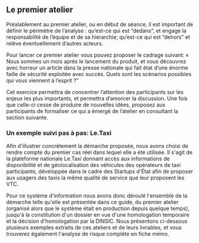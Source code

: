 ## Le premier atelier

Préalablement au premier atelier, ou en début de séance, il est important de définir le périmètre de l’analyse : qu’est-ce qui est “dedans”, et engage la responsabilité de l’équipe et de sa hiérarchie; qu’est-ce qui est “dehors” et relève éventuellement d’autres acteurs.

Pour lancer ce premier atelier vous pouvez proposer le cadrage suivant: « Nous sommes un mois après le lancement du produit, et vous découvrez avec horreur un article dans la presse nationale qui fait état d’une énorme faille de sécurité exploitée avec succès. Quels sont les scénarios possibles qui vous viennent à l’esprit ?”

Cet exercice permettra de concentrer l’attention des participants sur les enjeux les plus importants, et permettra d’amorcer la discussion. Une fois que celle-ci cesse de produire de nouvelles idées, proposez aux participants de formaliser ce qui a émergé de l’atelier en consultant la section suivante.

### Un exemple suivi pas à pas: Le.Taxi

Afin d'illustrer concrètement la démarche proposée, nous avons choisi de rendre compte du premier cas réel dans lequel elle a été utilisée. Il s'agit de la plateforme nationale Le.Taxi donnant accès aux informations de disponibilité et de géolocalisation des véhicules des opérateurs de taxi participants, développée dans le cadre des Startups d'État afin de proposer aux usagers des taxis la même qualité de service que leur proposent les VTC.

Pour ce système d'information nous avons donc déroulé l'ensemble de la démarche telle qu'elle est présentée dans ce guide, du premier atelier \(organisé alors que le système était en production depuis quelque temps\), jusqu'à la constitution d'un dossier en vue d'une homologation temporaire et la décision d'homologation par la DINSIC. Nous présentons ci-dessous plusieurs exemples extraits de ces ateliers et de leurs livrables, et vous trouverez également l'analyse de risque complète en fiche mémo.

